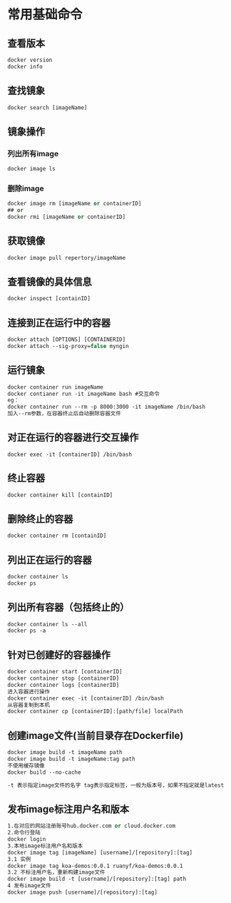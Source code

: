 <!--
 * @Description: 
 * @Author: Moqi
 * @Date: 2019-07-24 06:42:24
 * @Email: str@li.cm
 * @Github: https://github.com/strugglerx
 * @LastEditors: Moqi
 * @LastEditTime: 2019-07-25 07:18:11
 -->
# 常用基础命令


## 查看版本
``` vb
docker version
docker info
```

## 查找镜象
``` vb
docker search [imageName]
```
## 镜象操作
### 列出所有image
```vb
docker image ls
```
### 删除image
```vb
docker image rm [imageName or containerID]
## or
docker rmi [imageName or containerID]
```
## 获取镜像
```vb
docker image pull repertory/imageName
```
## 查看镜像的具体信息
```vb
docker inspect [containID]
```
## 连接到正在运行中的容器
```vb
docker attach [OPTIONS] [CONTAINERID]
docker attach --sig-proxy=false myngin
```
## 运行镜象
```vb
docker container run imageName
docker contianer run -it imageName bash #交互命令
eg：
docker container run --rm -p 8000:3000 -it imageName /bin/bash
加入--rm参数，在容器终止后自动删除容器文件
```
## 对正在运行的容器进行交互操作
```
docker exec -it [containerID] /bin/bash
```
## 终止容器
```vb
docker container kill [containID]
```
## 删除终止的容器
```vb
docker container rm [containID]
```
## 列出正在运行的容器
```vb
docker container ls
docker ps 
```
## 列出所有容器（包括终止的）
```vb
docker container ls --all
docker ps -a
```
## 针对已创建好的容器操作
```vb
docker container start [containerID]
docker container stop [containerID]
docker container logs [containerID]
进入容器进行操作
docker container exec -it [containerID] /bin/bash
从容器复制到本机
docker container cp [containerID]:[path/file] localPath
```
## 创建image文件(当前目录存在Dockerfile)
```vb
docker image build -t imageName path
docker image build -t imageName:tag path
不使用缓存镜像
docker build --no-cache 

-t 表示指定image文件的名字 tag表示指定标签，一般为版本号，如果不指定就是latest
```
## 发布image标注用户名和版本
```vb
1.在对应的网站注册账号hub.docker.com or cloud.docker.com 
2.命令行登陆
docker login
3.本地image标注用户名和版本
docker image tag [imageName] [username]/[repository]:[tag]
3.1 实例
docker image tag koa-demos:0.0.1 ruanyf/koa-demos:0.0.1
3.2 不标注用户名，重新构建image文件
docker image build -t [username]/[repository]:[tag] path
4 发布image文件
docker image push [username]/[repository]:[tag]

```




